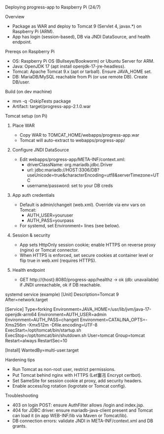 ﻿Deploying progress-app to Raspberry Pi (24/7)

Overview
- Package as WAR and deploy to Tomcat 9 (Servlet 4, javax.*) on Raspberry Pi (ARM).
- App has login (session-based), DB via JNDI DataSource, and health endpoint.

Prereqs on Raspberry Pi
- OS: Raspberry Pi OS (Bullseye/Bookworm) or Ubuntu Server for ARM.
- Java: OpenJDK 17 (apt install openjdk-17-jre-headless).
- Tomcat: Apache Tomcat 9.x (apt or tarball). Ensure JAVA_HOME set.
- DB: MariaDB/MySQL reachable from Pi (or use remote DB). Create DB/user.

Build (on dev machine)
- mvn -q -DskipTests package
- Artifact: target/progress-app-2.1.0.war

Tomcat setup (on Pi)
1) Place WAR
   - Copy WAR to TOMCAT_HOME/webapps/progress-app.war
   - Tomcat will auto-extract to webapps/progress-app/

2) Configure JNDI DataSource
   - Edit webapps/progress-app/META-INF/context.xml:
     - driverClassName: org.mariadb.jdbc.Driver
     - url: jdbc:mariadb://HOST:3306/DB?useUnicode=true&characterEncoding=utf8&serverTimezone=UTC
     - username/password: set to your DB creds

3) App auth credentials
   - Default is admin/changeit (web.xml). Override via env vars on Tomcat:
     - AUTH_USER=youruser
     - AUTH_PASS=yourpass
   - For systemd, set Environment= lines (see below).

4) Session & security
   - App sets HttpOnly session cookie; enable HTTPS on reverse proxy (nginx) or Tomcat connector.
   - When HTTPS is enforced, set secure cookies at container level or flip <secure>true</secure> in web.xml (requires HTTPS).

5) Health endpoint
   - GET http://{host}:8080/progress-app/healthz -> ok (db: unavailable) if JNDI unreachable, ok if DB reachable.

systemd service (example)
[Unit]
Description=Tomcat 9
After=network.target

[Service]
Type=forking
Environment=JAVA_HOME=/usr/lib/jvm/java-17-openjdk-arm64
Environment=AUTH_USER=admin
Environment=AUTH_PASS=changeit
Environment=CATALINA_OPTS=-Xms256m -Xmx512m -Dfile.encoding=UTF-8
ExecStart=/opt/tomcat/bin/startup.sh
ExecStop=/opt/tomcat/bin/shutdown.sh
User=tomcat
Group=tomcat
Restart=always
RestartSec=10

[Install]
WantedBy=multi-user.target

Hardening tips
- Run Tomcat as non-root user, restrict permissions.
- Put Tomcat behind nginx with HTTPS (Let窶冱 Encrypt certbot).
- Set SameSite for session cookie at proxy, add security headers.
- Enable access/log rotation (logrotate or Tomcat config).

Troubleshooting
- 403 on login POST: ensure AuthFilter allows /login and index.jsp.
- 404 for JDBC driver: ensure mariadb-java-client present and Tomcat can load it (in app WEB-INF/lib via Maven or Tomcat/lib).
- DB connection errors: validate JNDI in META-INF/context.xml and DB grants.


